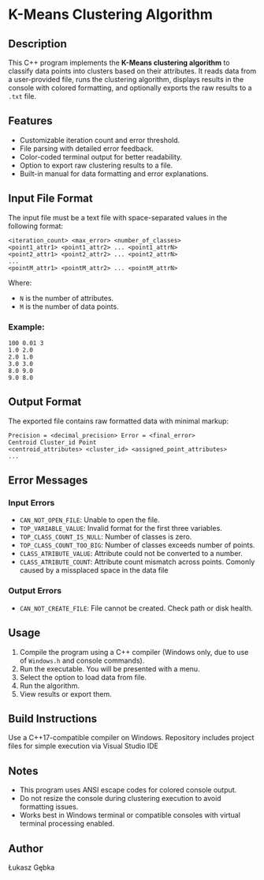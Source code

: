 # K-Means Clustering Algorithm

## Description

This C++ program implements the **K-Means clustering algorithm** to classify data points into clusters based on their attributes. It reads data from a user-provided file, runs the clustering algorithm, displays results in the console with colored formatting, and optionally exports the raw results to a `.txt` file.

## Features

- Customizable iteration count and error threshold.
- File parsing with detailed error feedback.
- Color-coded terminal output for better readability.
- Option to export raw clustering results to a file.
- Built-in manual for data formatting and error explanations.

## Input File Format

The input file must be a text file with space-separated values in the following format:

```
<iteration_count> <max_error> <number_of_classes>
<point1_attr1> <point1_attr2> ... <point1_attrN>
<point2_attr1> <point2_attr2> ... <point2_attrN>
...
<pointM_attr1> <pointM_attr2> ... <pointM_attrN>
```

Where:
- `N` is the number of attributes.
- `M` is the number of data points.

### Example:

```
100 0.01 3
1.0 2.0
2.0 1.0
3.0 3.0
8.0 9.0
9.0 8.0
```

## Output Format

The exported file contains raw formatted data with minimal markup:

```
Precision = <decimal_precision> Error = <final_error>
Centroid Cluster_id Point
<centroid_attributes> <cluster_id> <assigned_point_attributes>
...
```

## Error Messages

### Input Errors
- `CAN_NOT_OPEN_FILE`: Unable to open the file.
- `TOP_VARIABLE_VALUE`: Invalid format for the first three variables.
- `TOP_CLASS_COUNT_IS_NULL`: Number of classes is zero.
- `TOP_CLASS_COUNT_TOO_BIG`: Number of classes exceeds number of points.
- `CLASS_ATRIBUTE_VALUE`: Attribute could not be converted to a number.
- `CLASS_ATRIBUTE_COUNT`: Attribute count mismatch across points. Comonly caused by a missplaced space in the data file

### Output Errors
- `CAN_NOT_CREATE_FILE`: File cannot be created. Check path or disk health.

## Usage

1. Compile the program using a C++ compiler (Windows only, due to use of `Windows.h` and console commands).
2. Run the executable. You will be presented with a menu.
3. Select the option to load data from file.
4. Run the algorithm.
5. View results or export them.

## Build Instructions

Use a C++17-compatible compiler on Windows.
Repository includes project files for simple execution via Visual Studio IDE 

## Notes

- This program uses ANSI escape codes for colored console output.
- Do not resize the console during clustering execution to avoid formatting issues.
- Works best in Windows terminal or compatible consoles with virtual terminal processing enabled.

## Author

Łukasz Gębka
